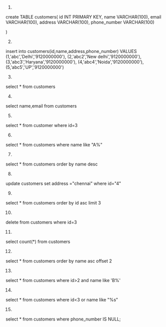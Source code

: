 1.

create TABLE customers(
id INT PRIMARY KEY,
name VARCHAR(100),
email VARCHAR(100),
address VARCHAR(100), 
phone_number VARCHAR(100)

)

2.

insert into customers(id,name,address,phone_number)
VALUES
	(1,'abc','Delhi','9120000000'),
    (2,'abc2','New delhi','9120000000'),
    (3,'abc3','Haryana','9120000000'),
    (4,'abc4','Noida','9120000000'),
    (5,'abc5','UP','9120000000')

3.

select * from customers

4.


select name,email from customers

5.

select * from customer where id=3


6.

select * from customers where name like "A%"


7.

select * from customers order by name desc

8.

update customers set address ="chennai" where id="4" 


9.

select * from customers order by id asc limit 3

10.

delete from customers where id=3

11.

select count(*) from customers

12. 


select * from customers order by name asc offset 2

13.

select * from customers where id>2 and name like 'B%'

14.


select * from customers where id<3 or name like "%s"


15. 
select  * from customers where phone_number IS NULL;